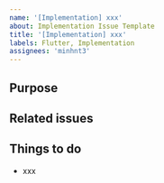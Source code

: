 ```yaml
---
name: '[Implementation] xxx'
about: Implementation Issue Template
title: '[Implementation] xxx'
labels: Flutter, Implementation
assignees: 'minhnt3'
---
```

## Purpose

## Related issues

## Things to do

- xxx
